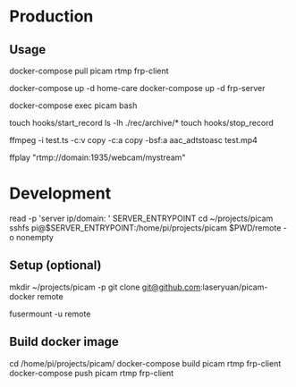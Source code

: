 # Production

## Usage
docker-compose pull picam rtmp frp-client

docker-compose up -d home-care
docker-compose up -d frp-server

docker-compose exec picam bash

touch hooks/start_record
ls -lh ./rec/archive/*
touch hooks/stop_record

ffmpeg -i test.ts -c:v copy -c:a copy -bsf:a aac_adtstoasc test.mp4

ffplay "rtmp://domain:1935/webcam/mystream"
# Development
read -p 'server ip/domain: ' SERVER_ENTRYPOINT
cd ~/projects/picam
sshfs pi@$SERVER_ENTRYPOINT:/home/pi/projects/picam $PWD/remote -o nonempty

## Setup (optional)
mkdir ~/projects/picam -p
git clone git@github.com:laseryuan/picam-docker remote

fusermount -u remote

## Build docker image
cd /home/pi/projects/picam/
docker-compose build picam rtmp frp-client
docker-compose push picam rtmp frp-client
